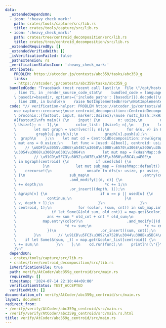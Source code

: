 ```yaml
---
data:
  _extendedDependsOn:
  - icon: ':heavy_check_mark:'
    path: crates/tools/capture/src/lib.rs
    title: crates/tools/capture/src/lib.rs
  - icon: ':heavy_check_mark:'
    path: crates/tree/centroid_decomposition/src/lib.rs
    title: crates/tree/centroid_decomposition/src/lib.rs
  _extendedRequiredBy: []
  _extendedVerifiedWith: []
  _isVerificationFailed: false
  _pathExtension: rs
  _verificationStatusIcon: ':heavy_check_mark:'
  attributes:
    PROBLEM: https://atcoder.jp/contests/abc359/tasks/abc359_g
    links:
    - https://atcoder.jp/contests/abc359/tasks/abc359_g
  bundledCode: "Traceback (most recent call last):\n  File \"/opt/hostedtoolcache/Python/3.10.14/x64/lib/python3.10/site-packages/onlinejudge_verify/documentation/build.py\"\
    , line 71, in _render_source_code_stat\n    bundled_code = language.bundle(stat.path,\
    \ basedir=basedir, options={'include_paths': [basedir]}).decode()\n  File \"/opt/hostedtoolcache/Python/3.10.14/x64/lib/python3.10/site-packages/onlinejudge_verify/languages/rust.py\"\
    , line 288, in bundle\n    raise NotImplementedError\nNotImplementedError\n"
  code: "// verification-helper: PROBLEM https://atcoder.jp/contests/abc359/tasks/abc359_g\n\
    use capture::crecurse;\nuse centroid_decomposition::CentroidDecomposition;\nuse\
    \ proconio::{fastout, input, marker::Usize1};\nuse rustc_hash::FxHashMap;\n\n\
    #[fastout]\nfn main() {\n    input! {\n        n: usize,\n        u_v: [(Usize1,\
    \ Usize1); n - 1],\n        color_list: [Usize1; n],\n    }\n    let graph = {\n\
    \        let mut graph = vec![vec![]; n];\n        for &(u, v) in &u_v {\n   \
    \         graph[u].push(v);\n            graph[v].push(u);\n        }\n      \
    \  graph\n    };\n    let mut cd = CentroidDecomposition::new(&graph);\n    let\
    \ mut ans = 0_usize;\n    let func = |used: &[bool], centroid: usize| {\n    \
    \    // \u6DF1\u3055\u306E\u548C\u3068\u500B\u6570\u306E\u30DA\u30A2\u3092\u8272\
    \u3054\u3068\u306B\u6301\u3064\n        let mut map = FxHashMap::default();\n\
    \        // \u91CD\u5FC3\u3092\u307E\u305F\u3050\u5BC4\u4E0E\n        for &chd\
    \ in &graph[centroid] {\n            if used[chd] {\n                continue;\n\
    \            }\n            let mut sub_map = FxHashMap::default();\n        \
    \    crecurse!(\n                unsafe fn dfs(v: usize, p: usize, depth: usize)\
    \ {\n                    sub_map\n                        .entry(color_list[v])\n\
    \                        .and_modify(|(d, c)| {\n                            *d\
    \ += depth;\n                            *c += 1;\n                        })\n\
    \                        .or_insert((depth, 1));\n                    for &u in\
    \ &graph[v] {\n                        if u == p || used[u] {\n              \
    \              continue;\n                        }\n                        dfs!(u,\
    \ v, depth + 1);\n                    }\n                }\n            )(chd,\
    \ centroid, 1);\n            for (color, (sum, cnt)) in sub_map.into_iter() {\n\
    \                if let Some(&(old_sum, old_cnt)) = map.get(&color) {\n      \
    \              ans += sum * old_cnt + cnt * old_sum;\n                }\n    \
    \            map.entry(color)\n                    .and_modify(|(d, c)| {\n  \
    \                      *d += sum;\n                        *c += cnt;\n      \
    \              })\n                    .or_insert((sum, cnt));\n            }\n\
    \        }\n        // \u91CD\u5FC3\u3092\u7528\u3044\u308B\u5BC4\u4E0E\n    \
    \    if let Some(&(sum, _)) = map.get(&color_list[centroid]) {\n            ans\
    \ += sum;\n        }\n    };\n    cd.run(func);\n    println!(\"{}\", ans);\n\
    }\n"
  dependsOn:
  - crates/tools/capture/src/lib.rs
  - crates/tree/centroid_decomposition/src/lib.rs
  isVerificationFile: true
  path: verify/AtCoder/abc359g_centroid/src/main.rs
  requiredBy: []
  timestamp: '2024-07-14 22:10:44+09:00'
  verificationStatus: TEST_ACCEPTED
  verifiedWith: []
documentation_of: verify/AtCoder/abc359g_centroid/src/main.rs
layout: document
redirect_from:
- /verify/verify/AtCoder/abc359g_centroid/src/main.rs
- /verify/verify/AtCoder/abc359g_centroid/src/main.rs.html
title: verify/AtCoder/abc359g_centroid/src/main.rs
---
```

